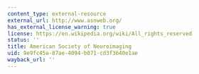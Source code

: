 ```yaml
---
content_type: external-resource
external_url: http://www.asnweb.org/
has_external_license_warning: true
license: https://en.wikipedia.org/wiki/All_rights_reserved
status: ''
title: American Society of Neuroimaging
uid: 9e9fc45a-87ae-4094-b071-cd3f3640e1ae
wayback_url: ''
---
```

